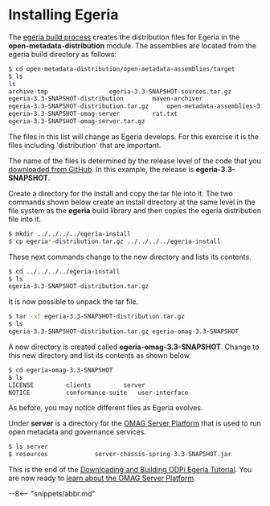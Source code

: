 <!-- SPDX-License-Identifier: CC-BY-4.0 -->
<!-- Copyright Contributors to the ODPi Egeria project. -->

# Installing Egeria

The [egeria build process](/egeria-docs/education/tutorials/building-egeria-tutorial/overview) creates the
distribution files for Egeria in the **open-metadata-distribution** module.
The assemblies are located from the egeria build directory as follows:

```bash
$ cd open-metadata-distribution/open-metadata-assemblies/target
$ ls
ls
archive-tmp					egeria-3.3-SNAPSHOT-sources.tar.gz
egeria-3.3-SNAPSHOT-distribution		maven-archiver
egeria-3.3-SNAPSHOT-distribution.tar.gz		open-metadata-assemblies-3.3-SNAPSHOT.jar
egeria-3.3-SNAPSHOT-omag-server			rat.txt
egeria-3.3-SNAPSHOT-omag-server.tar.gz
```
The files in this list will change as Egeria develops. For this exercise it is the files including 'distribution' that are important.

The name of the files is determined by the release level of the code that you
[downloaded from GitHub](task-downloading-egeria-source.md).  In this example,
the release is **egeria-3.3-SNAPSHOT**.

Create a directory for the install and copy the tar file into it.
The two commands shown below create an install directory at the same level in the
file system as the **egeria** build library and then copies the egeria distribution file into it.

```bash
$ mkdir ../../../../egeria-install
$ cp egeria*-distribution.tar.gz ../../../../egeria-install
```

These next commands change to the new directory and lists its contents.

```bash
$ cd ../../../../egeria-install
$ ls
egeria-3.3-SNAPSHOT-distribution.tar.gz
```

It is now possible to unpack the tar file.

```bash
$ tar -xf egeria-3.3-SNAPSHOT-distribution.tar.gz
$ ls
egeria-3.3-SNAPSHOT-distribution.tar.gz	egeria-omag-3.3-SNAPSHOT
```

A new directory is created called **egeria-omag-3.3-SNAPSHOT**.  Change to this
new directory and list its contents as shown below.

```bash
$ cd egeria-omag-3.3-SNAPSHOT
$ ls
LICENSE			clients			server
NOTICE			conformance-suite	user-interface
```

As before, you may notice different files as Egeria evolves.

Under **server** is a directory for the
[OMAG Server Platform](/egeria-docs/concepts/omag-server-platform) that is used to run
open metadata and governance services.

```bash
$ ls server
$ resources				server-chassis-spring-3.3-SNAPSHOT.jar
```

This is the end of the [Downloading and Building ODPi Egeria Tutorial](.).    You are now
ready to [learn about the OMAG Server Platform](../omag-server-tutorial).

--8<-- "snippets/abbr.md"
